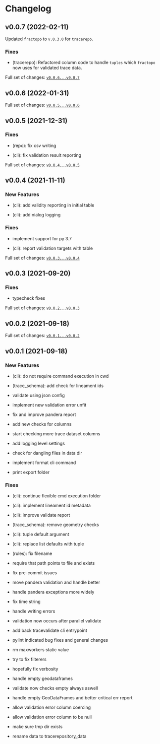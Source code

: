 # Changelog

## v0.0.7 (2022-02-11)

Updated `fractopo` to `v.0.3.0` for `tracerepo`.

### Fixes

-   (tracerepo): Refactored column code to handle `tuples` which
    `fractopo` now uses for validated trace data.

Full set of changes:
[`v0.0.6...v0.0.7`](https://github.com/nialov/tracerepo/compare/v0.0.6...v0.0.7)

## v0.0.6 (2022-01-31)

Full set of changes:
[`v0.0.5...v0.0.6`](https://github.com/nialov/tracerepo/compare/v0.0.5...v0.0.6)

## v0.0.5 (2021-12-31)

### Fixes

-   (repo): fix csv writing

-   (cli): fix validation result reporting

Full set of changes:
[`v0.0.4...v0.0.5`](https://github.com/nialov/tracerepo/compare/v0.0.4...v0.0.5)

## v0.0.4 (2021-11-11)

### New Features

-   (cli): add validity reporting in initial table

-   (cli): add nialog logging

### Fixes

-   implement support for py 3.7

-   (cli): report validation targets with table

Full set of changes:
[`v0.0.3...v0.0.4`](https://github.com/nialov/tracerepo/compare/v0.0.3...v0.0.4)

## v0.0.3 (2021-09-20)

### Fixes

-   typecheck fixes

Full set of changes:
[`v0.0.2...v0.0.3`](https://github.com/nialov/tracerepo/compare/v0.0.2...v0.0.3)

## v0.0.2 (2021-09-18)

Full set of changes:
[`v0.0.1...v0.0.2`](https://github.com/nialov/tracerepo/compare/v0.0.1...v0.0.2)

## v0.0.1 (2021-09-18)

### New Features

-   (cli): do not require command execution in cwd

-   (trace_schema): add check for lineament ids

-   validate using json config

-   implement new validation error unfit

-   fix and improve pandera report

-   add new checks for columns

-   start checking more trace dataset columns

-   add logging level settings

-   check for dangling files in data dir

-   implement format cli command

-   print export folder

### Fixes

-   (cli): continue flexible cmd execution folder

-   (cli): implement lineament id metadata

-   (cli): improve validate report

-   (trace_schema): remove geometry checks

-   (cli): tuple default argument

-   (cli): replace list defaults with tuple

-   (rules): fix filename

-   require that path points to file and exists

-   fix pre-commit issues

-   move pandera validation and handle better

-   handle pandera exceptions more widely

-   fix time string

-   handle writing errors

-   validation now occurs after parallel validate

-   add back tracevalidate cli entrypoint

-   pylint indicated bug fixes and general changes

-   rm maxworkers static value

-   try to fix filterers

-   hopefully fix verbosity

-   handle empty geodataframes

-   validate now checks empty always aswell

-   handle empty GeoDataFrames and better critical err report

-   allow validation error column coercing

-   allow validation error column to be null

-   make sure tmp dir exists

-   rename data to tracerepository_data
